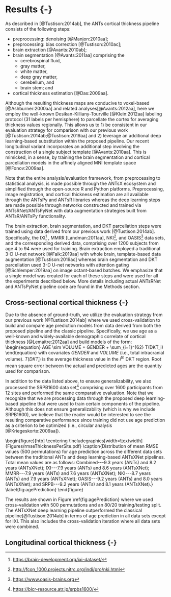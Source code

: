 
# Results {-}

As described in [@Tustison:2014ab], the ANTs cortical thickness pipeline
consists of the following steps:

* preprocessing: denoising [@Manjon:2010aa];
* preprocessing: bias correction [@Tustison:2010ac];
* brain extraction [@Avants:2010ab];
* brain segmentation [@Avants:2011aa] comprising the
    * cerebrospinal fluid,
    * gray matter,
    * white matter,
    * deep gray matter,
    * cerebellum, and
    * brain stem; and
* cortical thickness estimation [@Das:2009aa].

Although the resulting thickness maps are conducive to voxel-based
[@Ashburner:2000aa] and related analyses[@Avants:2012aa], here we
employ the well-known Desikan-Killiany-Tourville [@Klein:2012aa] labeling
protocol (31 labels per hemisphere) to parcellate the cortex for averaging
thickness values regionally. This allows us to 1) be consistent in our
evaluation strategy for comparison with our previous work
[@Tustison:2014ab;@Tustison:2019aa] and 2) leverage an additional deep
learning-based substitution within the proposed pipeline. Our recent longitudinal
variant incorporates an additional step involving the construction of a single
subject template [@Avants:2010aa].  This is mimicked, in a sense, by training
the brain segmentation and cortical parcellation models in the affinely aligned
MNI template space [@Fonov:2009aa].

Note that the entire analysis/evaluation framework, from preprocessing to
statistical analysis, is made possible through the ANTsX ecosystem and simplified
through the open-source R and Python platforms.  Preprocessing, image registration,
and cortical thickness estimation are all available through the ANTsPy and ANTsR
libraries whereas the deep learning steps are made possible through networks
constructed and trained via ANTsRNet/ANTsPyNet with data augmentation strategies
built from ANTsR/ANTsPy functionality.

The brain extraction, brain segmentation, and DKT parcellation steps were
trained using data derived from our previous work [@Tustison:2014ab].
Specifically, the IXI[^1] , MMRR [Landman:2011aa], NKI[^2], and OASIS[^3] data
sets, and the corresponding derived data, comprising over 1200 subjects from age
4 to 94 were used for training. Brain extraction employed a traditional 3-D
U-net network [@Falk:2019aa] with whole brain, template-based data augmentation
[@Tustison:2019ac] whereas brain segmentation and DKT parcellation used 3-D
U-net networks with attention gating [@Schlemper:2019aa] on image octant-based
batches.  We emphasize that a single model was created for each of these steps
and were used for all the experiments described below.  More details including
actual ANTsRNet and ANTsPyNet pipeline code are found in the Methods section.

[^1]: https://brain-development.org/ixi-dataset/
[^2]: http://fcon_1000.projects.nitrc.org/indi/pro/nki.html
[^3]: https://www.oasis-brains.org

## Cross-sectional cortical thickness {-}

Due to the absence of ground-truth, we utilize the evaluation strategy from our
previous work [@Tustison:2014ab] where we used cross-validation to build and
compare age prediction models from data derived from both the proposed pipeline
and the classic pipeline.  Specifically, we use age as a well-known and
widely-available demographic correlate of cortical thickness [@Lemaitre:2012aa]
and build models of the form:
\begin{equation}
AGE \sim VOLUME + GENDER + \sum_{i=1}^{62} T(DKT_i)
\end{equation}
with covariates $GENDER$ and $VOLUME$ (i.e., total intracranial volume).
$T(DKT_i)$ is the average thickness value in the $i^{th}$ DKT region.  Root mean
square error between the actual and predicted ages are the quantity used for
comparison.

In addition to the data listed above, to ensure generalizability, we also
processed the SRPB1600 data set[^4] comprising over 1600 participants from 12
sites and performed the same comparative evaluation. Note that we recognize that
we are processing data through the proposed deep learning-based pipeline that
were used to train certain components of the pipeline.  Although this does not
ensure generalizability (which is why we include SRPB1600), we believe that
the reader would be interested to see the resulting comparative performance since
training did not use age prediction as a criterion to be optimized
(i.e., circular analysis [@Kriegeskorte:2009aa]).

[^4]: https://bicr-resource.atr.jp/srpbs1600/

\begin{figure}[htb]
  \centering
    \includegraphics[width=\textwidth]{Figures/rmseThicknessPerSite.pdf}
  \caption{Distribution of mean RMSE values (500 permutations) for age
          prediction across the different data sets between
          the traditional ANTs and deep learning-based ANTsXNet pipelines. Total
          mean values are as follows: Combined---9.3 years (ANTs) and 8.2 years
          (ANTsXNet); IXI---7.9 years (ANTs) and 8.6 years (ANTsXNet);
          MMRR---7.9 years (ANTs) and 7.6 years (ANTsXNet); NKI---8.7 years
          (ANTs) and 7.9 years (ANTsXNet); OASIS---9.2 years (ANTs) and 8.0
          years (ANTsXNet); and SRPB---9.2 years (ANTs) and 8.1 years
          (ANTsXNet).}
  \label{fig:agePrediction}
\end{figure}

The results are shown in Figure \ref{fig:agePrediction} where we used cross-validation
with 500 permutations and an 80/20 training/testing split.   The ANTsXNet deep learning
pipeline outperformed the classical pipeline[@Tustison:2014ab] in terms of age prediction
in all data sets except for IXI.  This also includes the cross-validation iteration where
all data sets were combined.

## Longitudinal cortical thickness {-}


